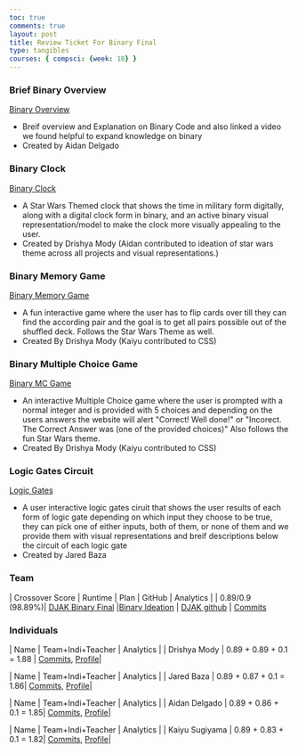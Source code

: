 ```yaml
---
toc: true
comments: true
layout: post
title: Review Ticket For Binary Final
type: tangibles
courses: { compsci: {week: 18} }
---
```

### Brief Binary Overview
[Binary Overview](https://drishyamody.github.io/DJAKTri2/Binary)
- Breif overview and Explanation on Binary Code and also linked a video we found helpful to expand knowledge on binary 
- Created by Aidan Delgado
### Binary Clock 
[Binary Clock](https://drishyamody.github.io/DJAKTri2/Binaryclock)
- A Star Wars Themed clock that shows the time in military form digitally, along with a digital clock form in binary, and an active binary visual representation/model to make the clock more visually appealing to the user. 
- Created by Drishya Mody (Aidan contributed to ideation of star wars theme across all projects and visual representations.)
### Binary Memory Game
[Binary Memory Game](https://drishyamody.github.io/DJAKTri2/memory)
- A fun interactive game where the user has to flip cards over till they can find the according pair and the goal is to get all pairs possible out of the shuffled deck. Follows the Star Wars Theme as well. 
- Created By Drishya Mody (Kaiyu contributed to CSS)
### Binary Multiple Choice Game 
[Binary MC Game](https://drishyamody.github.io/DJAKTri2/game)
- An interactive Multiple Choice game where the user is prompted with a normal integer and is provided with 5 choices and depending on the users answers the website will alert "Correct! Well done!" or "Incorect. The Correct Answer was (one of the provided choices)" Also follows the fun Star Wars theme. 
- Created By Drishya Mody (Kaiyu contributed to CSS)

### Logic Gates Circuit
[Logic Gates](https://drishyamody.github.io/DJAKTri2/LogicGates)

- A user interactive logic gates ciruit that shows the user results of each form of logic gate depending on which input they choose to be true, they can pick one of either inputs, both of them, or none of them and we provide them with visual representations and breif descriptions below the circuit of each logic gate
- Created by Jared Baza



### Team

| Crossover Score | Runtime | Plan | GitHub | Analytics |
| 0.89/0.9 (98.89%)| [DJAK Binary Final](https://drishyamody.github.io/DJAKTri2) |[Binary Ideation](https://drishyamody.github.io/DJAKTri2//2023/11/27/Binary_Ideation.html) | [DJAK github](https://github.com/DrishyaMody/DJAKTri2) | [Commits](https://github.com/DrishyaMody/DJAKTri2/commits/main)

### Individuals 

| Name | Team+Indi+Teacher | Analytics |
| Drishya Mody | 0.89 + 0.89 + 0.1 = 1.88 | [Commits](https://github.com/DrishyaMody/DJAKTri2/commits/main/), [Profile](https://github.com/DrishyaMody)|

| Name | Team+Indi+Teacher | Analytics |
| Jared Baza | 0.89 + 0.87 + 0.1 = 1.86| [Commits](https://github.com/DrishyaMody/DJAKTri2/commits/main/), [Profile](https://github.com/JBaza12)|

| Name | Team+Indi+Teacher | Analytics |
| Aidan Delgado | 0.89 + 0.86 + 0.1 = 1.85| [Commits](https://github.com/DrishyaMody/DJAKTri2/commits/main/), [Profile](https://github.com/AidanDelgado2)|

| Name | Team+Indi+Teacher | Analytics |
| Kaiyu Sugiyama | 0.89 + 0.83 + 0.1 = 1.82| [Commits](https://github.com/DrishyaMody/DJAKTri2/commits/main/), [Profile](https://github.com/KaiyuSugiyama)|
